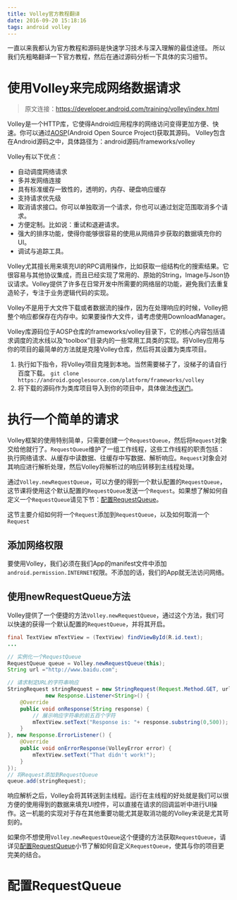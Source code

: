 ```yaml
---
title: Volley官方教程翻译
date: 2016-09-20 15:18:16
tags: android volley
---
```


一直以来我都认为官方教程和源码是快速学习技术与深入理解的最佳途径。
所以我们先粗略翻译一下官方教程，然后在通过源码分析一下具体的实习细节。

# 使用Volley来完成网络数据请求

> 原文连接：https://developer.android.com/training/volley/index.html

Volley是一个HTTP库，它使得Android应用程序的网络访问变得更加方便、快速。你可以通过[AOSP](https://android.googlesource.com/platform/frameworks/volley)(Android Open Source Project)获取其源码。
Volley包含在Android源码之中，具体路径为：android源码/frameworks/volley

Volley有以下优点：
- 自动调度网络请求
- 多并发网络连接
- 具有标准缓存一致性的，透明的，内存、硬盘响应缓存
- 支持请求优先级
- 取消请求接口。你可以单独取消一个请求，你也可以通过划定范围取消多个请求。
- 方便定制。比如说：重试和退避请求。
- 强大的排序功能，使得你能够很容易的使用从网络异步获取的数据填充你的UI。
- 调试与追踪工具。

Volley尤其擅长用来填充UI的RPC调用操作，比如获取一组结构化的搜索结果。它很容易与其他协议集成，而且已经实现了常用的、原始的String，Image与Json协议请求。Volley提供了许多在日常开发中所需要的网络层的功能，避免我们去重复造轮子，专注于业务逻辑代码的实现。

Volley不是用于大文件下载或者数据流的操作，因为在处理响应的时候，Volley把整个响应都保存在内存中。如果要操作大文件，请考虑使用DownloadManager。

Volley库源码位于AOSP仓库的frameworks/volley目录下，它的核心内容包括请求调度的流水线以及“toolbox”目录内的一些常用工具类的实现。将Volley应用与你的项目的最简单的方法就是克隆Volley仓库，然后将其设置为类库项目。

1.  执行如下指令，将Volley项目克隆到本地。当然需要梯子了，没梯子的请自行百度下载。
`git clone https://android.googlesource.com/platform/frameworks/volley`
2. 将下载的源码作为类库项目导入到你的项目中，具体做法[传送门](https://developer.android.com/studio/projects/android-library.html)。

# 执行一个简单的请求

Volley框架的使用特别简单，只需要创建一个`RequestQueue`，然后将`Request`对象交给他就行了。`RequestQueue`维护了一组工作线程，这些工作线程的职责包括：执行网络请求、从缓存中读数据、往缓存中写数据、解析响应。`Request`对象会对其响应进行解析处理，然后Volley将解析过的响应转移到主线程处理。

通过`Volley.newRequestQueue`，可以方便的得到一个默认配置的`RequestQueue`，这节课将使用这个默认配置的`RequestQueue`发送一个`Request`。如果想了解如何自定义一个`RequestQueue`请见下节：[配置RequestQueue](#配置RequestQueue)。

这节主要介绍如何将一个`Request`添加到`RequestQueue`，以及如何取消一个`Request`

## 添加网络权限
要使用Volley，我们必须在我们App的manifest文件中添加`android.permission.INTERNET`权限。不添加的话，我们的App就无法访问网络。

## 使用newRequestQueue方法
Volley提供了一个便捷的方法`Volley.newRequestQueue`，通过这个方法，我们可以快速的获得一个默认配置的`RequestQueue`，并将其开启。
``` java
final TextView mTextView = (TextView) findViewById(R.id.text);
...

// 实例化一个RequestQueue
RequestQueue queue = Volley.newRequestQueue(this);
String url ="http://www.baidu.com";

// 请求制定URL的字符串响应
StringRequest stringRequest = new StringRequest(Request.Method.GET, url,
            new Response.Listener<String>() {
    @Override
    public void onResponse(String response) {
        // 展示响应字符串的前五百个字符
        mTextView.setText("Response is: "+ response.substring(0,500));
    }
}, new Response.ErrorListener() {
    @Override
    public void onErrorResponse(VolleyError error) {
        mTextView.setText("That didn't work!");
    }
});
// 将Request添加到RequestQueue
queue.add(stringRequest);
```
响应解析之后，Volley会将其转送到主线程。运行在主线程的好处就是我们可以很方便的使用得到的数据来填充UI控件，可以直接在请求的回调监听中进行UI操作。这一机能的实现对于存在其他重要功能尤其是取消功能的Volley来说是尤其苛刻的。

如果你不想使用`Volley.newRequestQueue`这个便捷的方法获取`RequestQueue`，请详见[配置RequestQueue](#配置RequestQueue)小节了解如何自定义`RequestQueue`，使其与你的项目更完美的结合。


# 配置RequestQueue